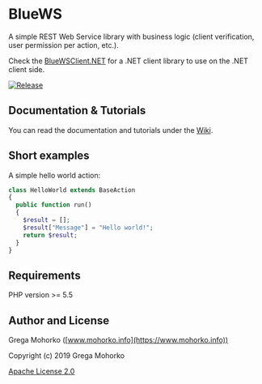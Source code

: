 # BlueWS
A simple REST Web Service library with business logic (client verification, user permission per action, etc.).

Check the [BlueWSClient.NET](https://github.com/GregaMohorko/BlueWSClient.NET) for a .NET client library to use on the .NET client side.

[![Release](https://img.shields.io/github/release/GregaMohorko/BlueWS.svg?style=flat-square)](https://github.com/GregaMohorko/BlueWS/releases/latest)

## Documentation & Tutorials
You can read the documentation and tutorials under the [Wiki](https://github.com/GregaMohorko/BlueWS/wiki).

## Short examples
A simple hello world action:
```PHP
class HelloWorld extends BaseAction
{
  public function run()
  {
    $result = [];
    $result["Message"] = "Hello world!";
    return $result;
  }
}
```

## Requirements
PHP version >= 5.5

## Author and License

Grega Mohorko ([www.mohorko.info](https://www.mohorko.info))

Copyright (c) 2019 Grega Mohorko

[Apache License 2.0](./LICENSE)
